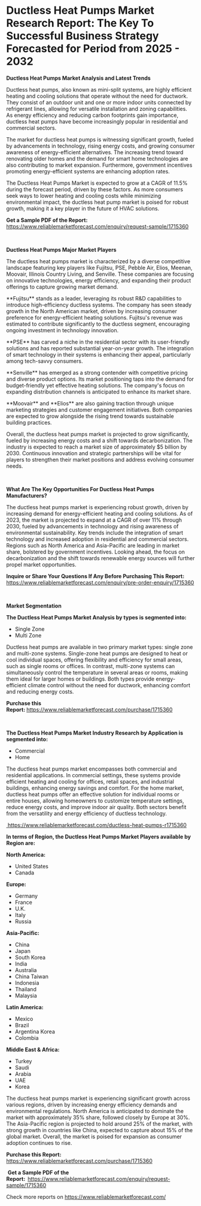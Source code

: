 <p><h1>Ductless Heat Pumps Market Research Report: The Key To Successful Business Strategy Forecasted for Period from 2025 - 2032</h1></p><p><strong>Ductless Heat Pumps Market Analysis and Latest Trends</strong></p>
<p><p>Ductless heat pumps, also known as mini-split systems, are highly efficient heating and cooling solutions that operate without the need for ductwork. They consist of an outdoor unit and one or more indoor units connected by refrigerant lines, allowing for versatile installation and zoning capabilities. As energy efficiency and reducing carbon footprints gain importance, ductless heat pumps have become increasingly popular in residential and commercial sectors.</p><p>The market for ductless heat pumps is witnessing significant growth, fueled by advancements in technology, rising energy costs, and growing consumer awareness of energy-efficient alternatives. The increasing trend toward renovating older homes and the demand for smart home technologies are also contributing to market expansion. Furthermore, government incentives promoting energy-efficient systems are enhancing adoption rates.</p><p>The Ductless Heat Pumps Market is expected to grow at a CAGR of 11.5% during the forecast period, driven by these factors. As more consumers seek ways to lower heating and cooling costs while minimizing environmental impact, the ductless heat pump market is poised for robust growth, making it a key player in the future of HVAC solutions.</p></p>
<p><strong>Get a Sample PDF of the Report:&nbsp;</strong> <a href="https://www.reliablemarketforecast.com/enquiry/request-sample/1715360?utm_campaign=1102&utm_medium=2&utm_source=Github&utm_content=ia&utm_term=12012025&utm_id=ductless-heat-pumps">https://www.reliablemarketforecast.com/enquiry/request-sample/1715360</a></p>
<p>&nbsp;</p>
<p><strong>Ductless Heat Pumps Major Market Players</strong></p>
<p><p>The ductless heat pumps market is characterized by a diverse competitive landscape featuring key players like Fujitsu, PSE, Pebble Air, Elios, Meenan, Moovair, Illinois Country Living, and Senville. These companies are focusing on innovative technologies, energy efficiency, and expanding their product offerings to capture growing market demand.</p><p>**Fujitsu** stands as a leader, leveraging its robust R&D capabilities to introduce high-efficiency ductless systems. The company has seen steady growth in the North American market, driven by increasing consumer preference for energy-efficient heating solutions. Fujitsu's revenue was estimated to contribute significantly to the ductless segment, encouraging ongoing investment in technology innovation.</p><p>**PSE** has carved a niche in the residential sector with its user-friendly solutions and has reported substantial year-on-year growth. The integration of smart technology in their systems is enhancing their appeal, particularly among tech-savvy consumers.</p><p>**Senville** has emerged as a strong contender with competitive pricing and diverse product options. Its market positioning taps into the demand for budget-friendly yet effective heating solutions. The company's focus on expanding distribution channels is anticipated to enhance its market share.</p><p>**Moovair** and **Elios** are also gaining traction through unique marketing strategies and customer engagement initiatives. Both companies are expected to grow alongside the rising trend towards sustainable building practices.</p><p>Overall, the ductless heat pumps market is projected to grow significantly, fueled by increasing energy costs and a shift towards decarbonization. The industry is expected to reach a market size of approximately $5 billion by 2030. Continuous innovation and strategic partnerships will be vital for players to strengthen their market positions and address evolving consumer needs.</p></p>
<p>&nbsp;</p>
<p><strong>What Are The Key Opportunities For Ductless Heat Pumps Manufacturers?</strong></p>
<p><p>The ductless heat pumps market is experiencing robust growth, driven by increasing demand for energy-efficient heating and cooling solutions. As of 2023, the market is projected to expand at a CAGR of over 11% through 2030, fueled by advancements in technology and rising awareness of environmental sustainability. Key trends include the integration of smart technology and increased adoption in residential and commercial sectors. Regions such as North America and Asia-Pacific are leading in market share, bolstered by government incentives. Looking ahead, the focus on decarbonization and the shift towards renewable energy sources will further propel market opportunities.</p></p>
<p><strong>Inquire or Share Your Questions If Any Before Purchasing This Report:</strong> <a href="https://www.reliablemarketforecast.com/enquiry/pre-order-enquiry/1715360?utm_campaign=1102&utm_medium=2&utm_source=Github&utm_content=ia&utm_term=12012025&utm_id=ductless-heat-pumps">https://www.reliablemarketforecast.com/enquiry/pre-order-enquiry/1715360</a></p>
<p>&nbsp;</p>
<p><strong>Market Segmentation</strong></p>
<p><strong>The Ductless Heat Pumps Market Analysis by types is segmented into:</strong></p>
<p><ul><li>Single Zone</li><li>Multi Zone</li></ul></p>
<p><p>Ductless heat pumps are available in two primary market types: single zone and multi-zone systems. Single-zone heat pumps are designed to heat or cool individual spaces, offering flexibility and efficiency for small areas, such as single rooms or offices. In contrast, multi-zone systems can simultaneously control the temperature in several areas or rooms, making them ideal for larger homes or buildings. Both types provide energy-efficient climate control without the need for ductwork, enhancing comfort and reducing energy costs.</p></p>
<p><strong>Purchase this Report:&nbsp;</strong><a href="https://www.reliablemarketforecast.com/purchase/1715360?utm_campaign=1102&utm_medium=2&utm_source=Github&utm_content=ia&utm_term=12012025&utm_id=ductless-heat-pumps">https://www.reliablemarketforecast.com/purchase/1715360</a></p>
<p>&nbsp;</p>
<p><strong>The Ductless Heat Pumps Market Industry Research by Application is segmented into:</strong></p>
<p><ul><li>Commercial</li><li>Home</li></ul></p>
<p><p>The ductless heat pumps market encompasses both commercial and residential applications. In commercial settings, these systems provide efficient heating and cooling for offices, retail spaces, and industrial buildings, enhancing energy savings and comfort. For the home market, ductless heat pumps offer an effective solution for individual rooms or entire houses, allowing homeowners to customize temperature settings, reduce energy costs, and improve indoor air quality. Both sectors benefit from the versatility and energy efficiency of ductless technology.</p></p>
<p><a href="https://www.reliablemarketforecast.com/ductless-heat-pumps-r1715360?utm_campaign=1102&utm_medium=2&utm_source=Github&utm_content=ia&utm_term=12012025&utm_id=ductless-heat-pumps">&nbsp;https://www.reliablemarketforecast.com/ductless-heat-pumps-r1715360</a></p>
<p><strong>In terms of Region, the Ductless Heat Pumps Market Players available by Region are:</strong></p>
<p>
    <p> <strong> North America: </strong>
        <ul>
            <li>United States</li>
            <li>Canada</li>
        </ul>
        </p> 
    <p> <strong> Europe: </strong>
        <ul>
            <li>Germany</li>
            <li>France</li>
            <li>U.K.</li>
            <li>Italy</li>
            <li>Russia</li>
        </ul>
        </p> 
    <p> <strong> Asia-Pacific: </strong>
        <ul>
            <li>China</li>
            <li>Japan</li>
            <li>South Korea</li>
            <li>India</li>
            <li>Australia</li>
            <li>China Taiwan</li>
            <li>Indonesia</li>
            <li>Thailand</li>
            <li>Malaysia</li>
        </ul>
        </p> 
    <p> <strong> Latin America: </strong>
        <ul>
            <li>Mexico</li>
            <li>Brazil</li>
            <li>Argentina Korea</li>
            <li>Colombia</li>
        </ul>
        </p> 
    <p> <strong> Middle East & Africa: </strong>
        <ul>
            <li>Turkey</li>
            <li>Saudi</li>
            <li>Arabia</li>
            <li>UAE</li>
            <li>Korea</li>
        </ul>
    </p>
    </p>
<p><p>The ductless heat pumps market is experiencing significant growth across various regions, driven by increasing energy efficiency demands and environmental regulations. North America is anticipated to dominate the market with approximately 35% share, followed closely by Europe at 30%. The Asia-Pacific region is projected to hold around 25% of the market, with strong growth in countries like China, expected to capture about 15% of the global market. Overall, the market is poised for expansion as consumer adoption continues to rise.</p></p>
<p><strong>Purchase this Report: </strong><a href="https://www.reliablemarketforecast.com/purchase/1715360?utm_campaign=1102&utm_medium=2&utm_source=Github&utm_content=ia&utm_term=12012025&utm_id=ductless-heat-pumps">https://www.reliablemarketforecast.com/purchase/1715360</a></p>
<p>&nbsp;<strong>Get a Sample PDF of the Report:&nbsp;&nbsp;</strong><a href="https://www.reliablemarketforecast.com/enquiry/request-sample/1715360?utm_campaign=1102&utm_medium=2&utm_source=Github&utm_content=ia&utm_term=12012025&utm_id=ductless-heat-pumps">https://www.reliablemarketforecast.com/enquiry/request-sample/1715360</a></p>
<p><strong></strong></p>
<p>Check more reports on <a href="https://www.reliablemarketforecast.com/?utm_campaign=1102&utm_medium=2&utm_source=Github&utm_content=ia&utm_term=12012025&utm_id=ductless-heat-pumps">https://www.reliablemarketforecast.com/</a></p>